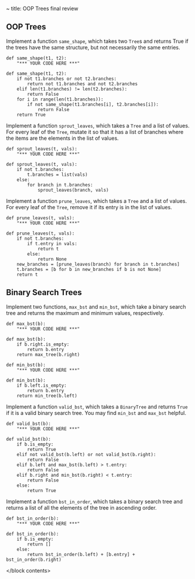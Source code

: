 ~ title: OOP Trees final review

<block contents>

OOP Trees
---------

<question>

Implement a function `same_shape`, which takes two `Tree`s and returns
True if the trees have the same structure, but not necessarily the same
entries.

    def same_shape(t1, t2):
        "*** YOUR CODE HERE ***"

<solution>

    def same_shape(t1, t2):
        if not t1.branches or not t2.branches:
            return not t1.branches and not t2.branches
        elif len(t1.branches) != len(t2.branches):
            return False
        for i in range(len(t1.branches)):
            if not same_shape(t1.branches[i], t2.branches[i]):
                return False
        return True

</solution>

<question>

Implement a function `sprout_leaves`, which takes a `Tree` and a list
of values. For every leaf of the `Tree`, mutate it so that it has a
list of branches where the items are the elements in the list of
values.

    def sprout_leaves(t, vals):
        "*** YOUR CODE HERE ***"

<solution>

    def sprout_leaves(t, vals):
        if not t.branches:
            t.branches = list(vals)
        else:
            for branch in t.branches:
                sprout_leaves(branch, vals)

</solution>

<question>

Implement a function `prune_leaves`, which takes a `Tree` and a list
of values. For every leaf of the `Tree`, remove it if its entry is in
the list of values.

    def prune_leaves(t, vals):
        "*** YOUR CODE HERE ***"

<solution>

    def prune_leaves(t, vals):
        if not t.branches:
            if t.entry in vals:
                return t
            else:
                return None
        new_branches = [prune_leaves(branch) for branch in t.branches]
        t.branches = [b for b in new_branches if b is not None]
        return t

</solution>

Binary Search Trees
-------------------

<question>

Implement two functions, `max_bst` and `min_bst`, which take a binary
search tree and returns the maximum and minimum values, respectively.

    def max_bst(b):
        "*** YOUR CODE HERE ***"

<solution>

    def max_bst(b):
        if b.right.is_empty:
            return b.entry
        return max_tree(b.right)

</solution>

    def min_bst(b):
        "*** YOUR CODE HERE ***"

<solution>

    def min_bst(b):
        if b.left.is_empty:
            return b.entry
        return min_tree(b.left)

</solution>

<question>

Implement a function `valid_bst`, which takes a `BinaryTree` and
returns `True` if it is a valid binary search tree. You may find
`min_bst` and `max_bst` helpful.

    def valid_bst(b):
        "*** YOUR CODE HERE ***"

<solution>

    def valid_bst(b):
        if b.is_empty:
            return True
        elif not valid_bst(b.left) or not valid_bst(b.right):
            return False
        elif b.left and max_bst(b.left) > t.entry:
            return False
        elif b.right and min_bst(b.right) < t.entry:
            return False
        else:
            return True

</solution>

<quesiton>

Implement a function `bst_in_order`, which takes a binary search tree
and returns a list of all the elements of the tree in ascending order.

    def bst_in_order(b):
        "*** YOUR CODE HERE ***"

<solution>

    def bst_in_order(b):
        if b.is_empty:
            return []
        else:
            return bst_in_order(b.left) + [b.entry] + bst_in_order(b.right)

</solution>

</block contents>
